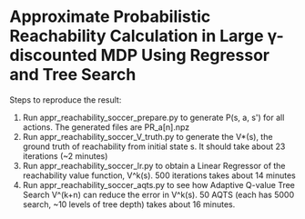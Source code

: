 # Approximate Probabilistic Reachability Calculation in Large γ-discounted MDP Using Regressor and Tree Search

Steps to reproduce the result:
1. Run appr_reachability_soccer_prepare.py to generate P(s, a, s') for all actions. The generated files are PR_a[n].npz
2. Run appr_reachability_soccer_V_truth.py to generate the V*(s), the ground truth of reachability from initial state s. It should take about 23 iterations (~2 minutes)
3. Run appr_reachability_soccer_lr.py to obtain a Linear Regressor of the reachability value function, V^k(s). 500 iterations takes about 14 minutes
4. Run appr_reachability_soccer_aqts.py to see how Adaptive Q-value Tree Search V^(k+n) can reduce the error in V^k(s). 50 AQTS (each has 5000 search, ~10 levels of tree depth) takes about 16 minutes.
